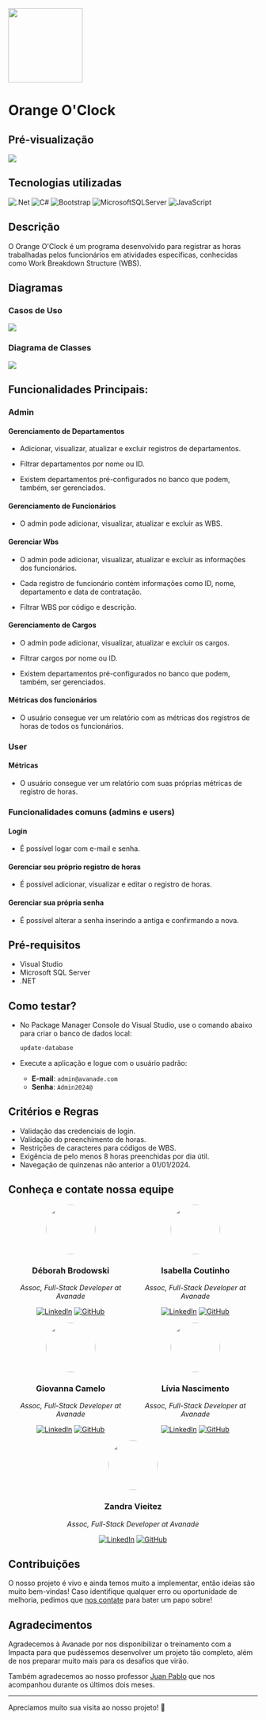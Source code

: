 ﻿<img src="./ProjetoMyTeDev/wwwroot/img/logo.png" width="150"/>

# Orange O'Clock

## Pré-visualização

![](./ProjetoMyTeDev/wwwroot/img/preview.gif)

## Tecnologias utilizadas

![.Net](https://img.shields.io/badge/.NET-5C2D91?style=for-the-badge&logo=.net&logoColor=white)
![C#](https://img.shields.io/badge/c%23-%23239120.svg?style=for-the-badge&logo=csharp&logoColor=white)
![Bootstrap](https://img.shields.io/badge/bootstrap-%238511FA.svg?style=for-the-badge&logo=bootstrap&logoColor=white)
![MicrosoftSQLServer](https://img.shields.io/badge/Microsoft%20SQL%20Server-CC2927?style=for-the-badge&logo=microsoft%20sql%20server&logoColor=white)
![JavaScript](https://img.shields.io/badge/javascript-%23323330.svg?style=for-the-badge&logo=javascript&logoColor=%23F7DF1E)

## Descrição

O Orange O'Clock é um programa desenvolvido para registrar as horas trabalhadas pelos funcionários em atividades específicas, conhecidas como Work Breakdown Structure (WBS).

## Diagramas

### Casos de Uso

<img src="./ProjetoMyTeDev/wwwroot/img/diagramaCasosUso.jpg" />

### Diagrama de Classes

<img src="./ProjetoMyTeDev/wwwroot/img/MyTeClasses.jpg"/>

## Funcionalidades Principais:

### Admin

#### Gerenciamento de Departamentos

- Adicionar, visualizar, atualizar e excluir registros de departamentos.

- Filtrar departamentos por nome ou ID.

- Existem departamentos pré-configurados no banco que podem, também, ser gerenciados.

#### Gerenciamento de Funcionários

- O admin pode adicionar, visualizar, atualizar e excluir as WBS.

#### Gerenciar Wbs

- O admin pode adicionar, visualizar, atualizar e excluir as informações dos funcionários.

- Cada registro de funcionário contém informações como ID, nome, departamento e data de contratação.

- Filtrar WBS por código e descrição.

#### Gerenciamento de Cargos

- O admin pode adicionar, visualizar, atualizar e excluir os cargos.

- Filtrar cargos por nome ou ID.

- Existem departamentos pré-configurados no banco que podem, também, ser gerenciados.

#### Métricas dos funcionários

- O usuário consegue ver um relatório com as métricas dos registros de horas de todos os funcionários.

### User

#### Métricas

- O usuário consegue ver um relatório com suas próprias métricas de registro de horas.

### Funcionalidades comuns (admins e users)

#### Login

- É possível logar com e-mail e senha.

#### Gerenciar seu próprio registro de horas

- É possível adicionar, visualizar e editar o registro de horas.

#### Gerenciar sua própria senha

- É possível alterar a senha inserindo a antiga e confirmando a nova.

## Pré-requisitos

- Visual Studio
- Microsoft SQL Server
- .NET

## Como testar?

- No Package Manager Console do Visual Studio, use o comando abaixo para criar o banco de dados local:

    ``` bash
    update-database
    ```

- Execute a aplicação e logue com o usuário padrão:

    - **E-mail**: `admin@avanade.com`
    - **Senha**: `Admin2024@` 

## Critérios e Regras

- Validação das credenciais de login.
- Validação do preenchimento de horas.
- Restrições de caracteres para códigos de WBS.
- Exigência de pelo menos 8 horas preenchidas por dia útil.
- Navegação de quinzenas não anterior a 01/01/2024.

## Conheça e contate nossa equipe

<div style="display: flex; justify-content: space-between;">
<div style="text-align: center;">

<img src="./ProjetoMyTeDev/wwwroot/img/deb.jpg" height=100 style="border-radius: 50%;" />

### Déborah Brodowski

_Assoc, Full-Stack Developer at Avanade_

[![LinkedIn](https://img.shields.io/badge/deborahpazb-%230077B5.svg?style=for-the-badge&logo=linkedin&logoColor=white)](https://www.linkedin.com/in/deborahpazb)
[![GitHub](https://img.shields.io/badge/deborahpaz-%23121011.svg?style=for-the-badge&logo=github&logoColor=white)](https://github.com/deborahpaz)

</div>
<div style="text-align: center;">

<img src="./ProjetoMyTeDev/wwwroot/img/isabella.jpg" height=100 style="border-radius: 50%;" />

### Isabella Coutinho

_Assoc, Full-Stack Developer at Avanade_

[![LinkedIn](https://img.shields.io/badge/isaaregina-%230077B5.svg?style=for-the-badge&logo=linkedin&logoColor=white)](https://www.linkedin.com/in/isaaregina)
[![GitHub](https://img.shields.io/badge/isaaregina-%23121011.svg?style=for-the-badge&logo=github&logoColor=white)](https://github.com/isaaregina)
</div>
</div>

<div style="display: flex; justify-content: space-between;">
<div style="text-align: center;">

<img src="./ProjetoMyTeDev/wwwroot/img/giovanna.jpg" height=100 style="border-radius: 50%;" />

### Giovanna Camelo

_Assoc, Full-Stack Developer at Avanade_

[![LinkedIn](https://img.shields.io/badge/giovanna--camelo--0220992a2-%230077B5.svg?style=for-the-badge&logo=linkedin&logoColor=white)](https://www.linkedin.com/in/giovanna-camelo-0220992a2)
[![GitHub](https://img.shields.io/badge/Giovanna--Camelo-%23121011.svg?style=for-the-badge&logo=github&logoColor=white)](https://github.com/Giovanna-Camelo)
</div>

<div style="text-align: center;">
<img src="./ProjetoMyTeDev/wwwroot/img/livia.jpg" height=100 style="border-radius: 50%;" />

### Lívia Nascimento


_Assoc, Full-Stack Developer at Avanade_

[![LinkedIn](https://img.shields.io/badge/liviarnascimento-%230077B5.svg?style=for-the-badge&logo=linkedin&logoColor=white)](https://www.linkedin.com/in/liviarnascimento)
[![GitHub](https://img.shields.io/badge/livnascimento-%23121011.svg?style=for-the-badge&logo=github&logoColor=white)](https://github.com/livnascimento)
</div>
</div>

<div style="text-align: center;">

<img src="./ProjetoMyTeDev/wwwroot/img/zandra.jpg" height=100 style="border-radius: 50%;" />

### Zandra Vieitez

_Assoc, Full-Stack Developer at Avanade_

[![LinkedIn](https://img.shields.io/badge/zandravieitez-%230077B5.svg?style=for-the-badge&logo=linkedin&logoColor=white)](https://www.linkedin.com/in/zandravieitez)
[![GitHub](https://img.shields.io/badge/Zvieitez-%23121011.svg?style=for-the-badge&logo=github&logoColor=white)](https://github.com/Zvieitez)

</div>

## Contribuições

O nosso projeto é vivo e ainda temos muito a implementar, então ideias são muito bem-vindas! Caso identifique qualquer erro ou oportunidade de melhoria, pedimos que [nos contate](#conheça-e-contate-nossa-equipe) para bater um papo sobre! 

## Agradecimentos

Agradecemos à Avanade por nos disponibilizar o treinamento com a Impacta para que pudéssemos desenvolver um projeto tão completo, além de nos preparar muito mais para os desafios que virão. 

Também agradecemos ao nosso professor [Juan Pablo](https://www.linkedin.com/in/juan-pablo-santos-22889963) que nos acompanhou durante os últimos dois meses.

---

Apreciamos muito sua visita ao nosso projeto! 🧡

